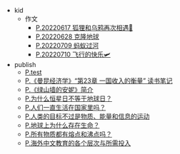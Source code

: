* kid
  * 作文
    * [P.20220617 狐狸和乌鸦再次相遇🥩](/kid/%E4%BD%9C%E6%96%87/P.20220617%20%E7%8B%90%E7%8B%B8%E5%92%8C%E4%B9%8C%E9%B8%A6%E5%86%8D%E6%AC%A1%E7%9B%B8%E9%81%87%F0%9F%A5%A9.md)
    * [P.20220628 克隆地球](/kid/%E4%BD%9C%E6%96%87/P.20220628%20%E5%85%8B%E9%9A%86%E5%9C%B0%E7%90%83.md)
    * [P.20220709 蚂蚁过河](/kid/%E4%BD%9C%E6%96%87/P.20220709%20%E8%9A%82%E8%9A%81%E8%BF%87%E6%B2%B3.md)
    * [P.20220710 飞行的快乐🛩](/kid/%E4%BD%9C%E6%96%87/P.20220710%20%E9%A3%9E%E8%A1%8C%E7%9A%84%E5%BF%AB%E4%B9%90%F0%9F%9B%A9.md)
* publish
  * [P.test](/publish/P.test.md)
  * [P.《曼昆经济学》“第23章 一国收入的衡量” 读书笔记](/publish/P.%E3%80%8A%E6%9B%BC%E6%98%86%E7%BB%8F%E6%B5%8E%E5%AD%A6%E3%80%8B%E2%80%9C%E7%AC%AC23%E7%AB%A0%20%E4%B8%80%E5%9B%BD%E6%94%B6%E5%85%A5%E7%9A%84%E8%A1%A1%E9%87%8F%E2%80%9D%20%E8%AF%BB%E4%B9%A6%E7%AC%94%E8%AE%B0.md)
  * [P.《绿山墙的安妮》简介](/publish/P.%E3%80%8A%E7%BB%BF%E5%B1%B1%E5%A2%99%E7%9A%84%E5%AE%89%E5%A6%AE%E3%80%8B%E7%AE%80%E4%BB%8B.md)
  * [P.为什么恒星日不等于地球日？](/publish/P.%E4%B8%BA%E4%BB%80%E4%B9%88%E6%81%92%E6%98%9F%E6%97%A5%E4%B8%8D%E7%AD%89%E4%BA%8E%E5%9C%B0%E7%90%83%E6%97%A5%EF%BC%9F.md)
  * [P.人们一直生活在国家里吗？](/publish/P.%E4%BA%BA%E4%BB%AC%E4%B8%80%E7%9B%B4%E7%94%9F%E6%B4%BB%E5%9C%A8%E5%9B%BD%E5%AE%B6%E9%87%8C%E5%90%97%EF%BC%9F.md)
  * [P.人类的目标不过是物质、能量和信息的运动](/publish/P.%E4%BA%BA%E7%B1%BB%E7%9A%84%E7%9B%AE%E6%A0%87%E4%B8%8D%E8%BF%87%E6%98%AF%E7%89%A9%E8%B4%A8%E3%80%81%E8%83%BD%E9%87%8F%E5%92%8C%E4%BF%A1%E6%81%AF%E7%9A%84%E8%BF%90%E5%8A%A8.md)
  * [P.地球上为什么存在生命？](/publish/P.%E5%9C%B0%E7%90%83%E4%B8%8A%E4%B8%BA%E4%BB%80%E4%B9%88%E5%AD%98%E5%9C%A8%E7%94%9F%E5%91%BD%EF%BC%9F.md)
  * [P.所有物质都有熔点和沸点吗？](/publish/P.%E6%89%80%E6%9C%89%E7%89%A9%E8%B4%A8%E9%83%BD%E6%9C%89%E7%86%94%E7%82%B9%E5%92%8C%E6%B2%B8%E7%82%B9%E5%90%97%EF%BC%9F.md)
  * [P.海外中文教育的各个层次与所需投入](/publish/P.%E6%B5%B7%E5%A4%96%E4%B8%AD%E6%96%87%E6%95%99%E8%82%B2%E7%9A%84%E5%90%84%E4%B8%AA%E5%B1%82%E6%AC%A1%E4%B8%8E%E6%89%80%E9%9C%80%E6%8A%95%E5%85%A5.md)